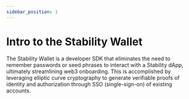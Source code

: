 ```yaml
---
sidebar_position: 1
---
```


# Intro to the Stability Wallet

The Stability Wallet is a developer SDK that eliminates the need to remember passwords or seed phrases to interact with a Stability dApp, ultimately streamlining web3 onboarding. This is accomplished by leveraging elliptic curve cryptography to generate verifiable proofs of identity and authorization through SSO (single-sign-on) of existing accounts.
